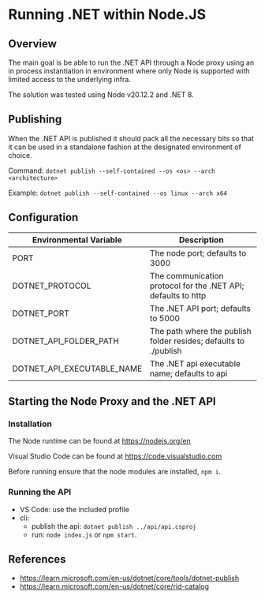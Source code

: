 # Running .NET within Node.JS

## Overview

The main goal is be able to run the .NET API through a Node proxy using an in process instantiation in environment where only Node is supported with limited access to the underlying infra.

The solution was tested using Node v20.12.2 and .NET 8.

## Publishing

When the .NET API is published it should pack all the necessary bits so that it can be used in a standalone fashion at the designated environment of choice.

Command: `dotnet publish --self-contained --os <os> --arch <architecture>`

Example: `dotnet publish --self-contained --os linux --arch x64`

## Configuration

| Environmental Variable     | Description                                                      |
| -------------------------- | ---------------------------------------------------------------- |
| PORT                       | The node port; defaults to 3000                                  |
| DOTNET_PROTOCOL            | The communication protocol for the .NET API; defaults to http    |
| DOTNET_PORT                | The .NET API port; defaults to 5000                              |
| DOTNET_API_FOLDER_PATH     | The path where the publish folder resides; defaults to ./publish |
| DOTNET_API_EXECUTABLE_NAME | The .NET api executable name; defaults to api                    |

## Starting the Node Proxy and the .NET API

### Installation

The Node runtime can be found at https://nodejs.org/en

Visual Studio Code can be found at https://code.visualstudio.com

Before running ensure that the node modules are installed, `npm i`.

### Running the API

- VS Code: use the included profile
- cli:
  - publish the api: `dotnet publish ../api/api.csproj`
  - run: `node index.js` or `npm start`.

## References

- https://learn.microsoft.com/en-us/dotnet/core/tools/dotnet-publish
- https://learn.microsoft.com/en-us/dotnet/core/rid-catalog

